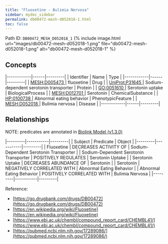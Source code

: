 ```yaml
---
title: "Fluoxetine - Bulimia Nervosa"
sidebar: mydoc_sidebar
permalink: db00472-mesh-d052018-1.html
toc: false 
---
```



Path ID: `DB00472_MESH_D052018_1`
{% include image.html url="images/db00472-mesh-d052018-1.png" file="db00472-mesh-d052018-1.png" alt="db00472-mesh-d052018-1" %}

## Concepts

|------------|------|---------|
| Identifier | Name | Type    |
|------------|------|---------|
| <a href="https://identifiers.org/MESH:D005473">MESH:D005473 </a> | fluoxetine | Drug |
| <a href="https://identifiers.org/UniProt:P31645">UniProt:P31645 </a> | Sodium-dependent serotonin transporter | Protein |
| <a href="https://identifiers.org/GO:0051610">GO:0051610 </a> | Serotonin uptake | BiologicalProcess |
| <a href="https://identifiers.org/MESH:D012701">MESH:D012701 </a> | Serotonin | ChemicalSubstance |
| <a href="https://identifiers.org/HP:0100738">HP:0100738 </a> | Abnormal eating behavior | PhenotypicFeature |
| <a href="https://identifiers.org/MESH:D052018">MESH:D052018 </a> | Bulimia nervosa | Disease |
|------------|------|---------|

## Relationships


NOTE: predicates are annotated in <a href="https://github.com/biolink/biolink-model/releases/tag/v1.3.0">Biolink Model (v1.3.0)</a>

|---------|-----------|---------|
| Subject | Predicate | Object  |
|---------|-----------|---------|
| Fluoxetine | DECREASES ACTIVITY OF | Sodium-Dependent Serotonin Transporter |
| Sodium-Dependent Serotonin Transporter | POSITIVELY REGULATES | Serotonin Uptake |
| Serotonin Uptake | DECREASES ABUNDANCE OF | Serotonin |
| Serotonin | NEGATIVELY CORRELATED WITH | Abnormal Eating Behavior |
| Abnormal Eating Behavior | POSITIVELY CORRELATED WITH | Bulimia Nervosa |
|---------|-----------|---------|

Reference: 
  - [https://go.drugbank.com/drugs/DB00472](https://go.drugbank.com/drugs/DB00472)
  - [https://en.wikipedia.org/wiki/Fluoxetine](https://en.wikipedia.org/wiki/Fluoxetine)
  - [https://www.ebi.ac.uk/chembl/compound_report_card/CHEMBL41/](https://www.ebi.ac.uk/chembl/compound_report_card/CHEMBL41/)
  - [https://pubmed.ncbi.nlm.nih.gov/17289086/](https://pubmed.ncbi.nlm.nih.gov/17289086/)
